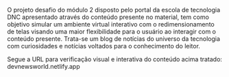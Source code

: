 O projeto desafio do módulo 2 disposto pelo portal da escola de tecnologia DNC apresentado através do conteúdo presente no material, tem como objetivo simular um ambiente virtual interativo com o redimensionamento de telas 
visando uma maior flexibilidade para o usuário ao interagir com o conteúdo presente.
Trata-se um blog de notícias do universo da tecnologia com curiosidades e notícias voltados para o conhecimento do leitor.

Segue a URL para verificação visual e interativa do conteúdo acima tratado: devnewsworld.netlify.app 
